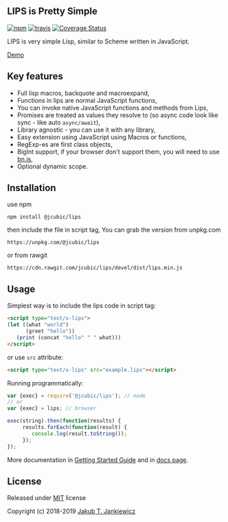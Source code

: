 ## LIPS is Pretty Simple

[![npm](https://img.shields.io/badge/npm-DEV-blue.svg)](https://www.npmjs.com/package/@jcubic/lips)
[![travis](https://travis-ci.org/jcubic/jquery.terminal.svg?branch=devel&cdb6d35e124bff9208ce3b90ef62e8e0bcdc15b8)](https://travis-ci.org/jcubic/jquery.terminal)
[![Coverage Status](https://coveralls.io/repos/github/jcubic/lips/badge.svg?branch=devel&a6260970b7141d385f9ede5a31412abe)](https://coveralls.io/github/jcubic/lips?branch=devel)


LIPS is very simple Lisp, similar to Scheme written in JavaScript.

[Demo](https://jcubic.github.io/lips/#demo)

## Key features

* Full lisp macros, backquote and macroexpand,
* Functions in lips are normal JavaScript functions,
* You can invoke native JavaScript functions and methods from Lips,
* Promises are treated as values they resolve to (so async code look like sync - like auto `async/await`),
* Library agnostic - you can use it with any library,
* Easy extension using JavaScript using Macros or functions,
* RegExp-es are first class objects,
* BigInt support, if your browser don't support them, you will need to use [bn.js](https://github.com/indutny/bn.js/),
* Optional dynamic scope.

## Installation

use npm

```
npm install @jcubic/lips
```

then include the file in script tag, You can grab the version from unpkg.com

```
https://unpkg.com/@jcubic/lips
```

or from rawgit

```
https://cdn.rawgit.com/jcubic/lips/devel/dist/lips.min.js
```

## Usage


Simplest way is to include the lips code in script tag:

```html
<script type="text/x-lips">
(let ((what "world")
      (greet "hello"))
   (print (concat "hello" " " what)))
</script>
```

or use `src` attribute:

```html
<script type="text/x-lips" src="example.lips"></script>
```

Running programmatically:

```javascript
var {exec} = require('@jcubic/lips'); // node
// or
var {exec} = lips; // browser

exec(string).then(function(results) {
     results.forEach(function(result) {
        console.log(result.toString());
     });
});
```

More documentation in [Getting Started Guide](https://github.com/jcubic/lips/wiki/Getting-Started) and
in [docs page](https://jcubic.github.io/lips/docs.html).

## License

Released under [MIT](http://opensource.org/licenses/MIT) license

Copyright (c) 2018-2019 [Jakub T. Jankiewicz](https://jcubic.pl/jakub-jankiewicz)
